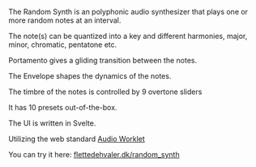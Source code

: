 The Random Synth is an polyphonic audio synthesizer that plays one or more random notes at an interval.

The note(s) can be quantized into a key and different harmonies, major, minor, chromatic, pentatone etc.

Portamento gives a gliding transition between the notes.

The Envelope shapes the dynamics of the notes.

The timbre of the notes is controlled by 9 overtone sliders

It has 10 presets out-of-the-box.

The UI is written in Svelte.

Utilizing the web standard [Audio Worklet](https://webaudio.github.io/web-audio-api/#AudioWorklet)

You can try it here: [flettedehvaler.dk/random_synth](https://flettedehvaler.dk/random_synth/)